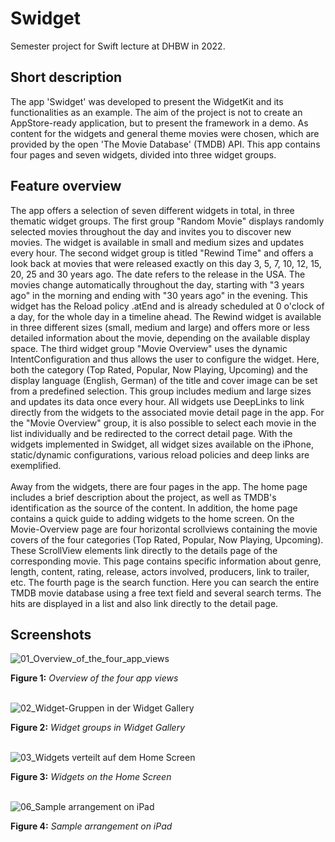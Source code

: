 # Swidget
Semester project for Swift lecture at DHBW in 2022.
<br/>
<h2>Short description</h2>
The app 'Swidget' was developed to present the WidgetKit and its functionalities as an example. The aim of the project is not to create an AppStore-ready application, but to present the framework in a demo. As content for the widgets and general theme movies were chosen, which are provided by the open 'The Movie Database' (TMDB) API. This app contains four pages and seven widgets, divided into three widget groups.

<h2>Feature overview</h2>
The app offers a selection of seven different widgets in total, in three thematic widget groups. The first group "Random Movie" displays randomly selected movies throughout the day and invites you to discover new movies. The widget is available in small and medium sizes and updates every hour. The second widget group is titled "Rewind Time" and offers a look back at movies that were released exactly on this day 3, 5, 7, 10, 12, 15, 20, 25 and 30 years ago. The date refers to the release in the USA. The movies change automatically throughout the day, starting with "3 years ago" in the morning and ending with "30 years ago" in the evening. This widget has the Reload policy .atEnd and is already scheduled at 0 o'clock of a day, for the whole day in a timeline ahead. The Rewind widget is available in three different sizes (small, medium and large) and offers more or less detailed information about the movie, depending on the available display space. The third widget group "Movie Overview" uses the dynamic IntentConfiguration and thus allows the user to configure the widget. Here, both the category (Top Rated, Popular, Now Playing, Upcoming) and the display language (English, German) of the title and cover image can be set from a predefined selection. This group includes medium and large sizes and updates its data once every hour. All widgets use DeepLinks to link directly from the widgets to the associated movie detail page in the app. For the "Movie Overview" group, it is also possible to select each movie in the list individually and be redirected to the correct detail page. With the widgets implemented in Swidget, all widget sizes available on the iPhone, static/dynamic configurations, various reload policies and deep links are exemplified.
<br/><br/>
Away from the widgets, there are four pages in the app. The home page includes a brief description about the project, as well as TMDB's identification as the source of the content. In addition, the home page contains a quick guide to adding widgets to the home screen. On the Movie-Overview page are four horizontal scrollviews containing the movie covers of the four categories (Top Rated, Popular, Now Playing, Upcoming). These ScrollView elements link directly to the details page of the corresponding movie. This page contains specific information about genre, length, content, rating, release, actors involved, producers, link to trailer, etc. The fourth page is the search function. Here you can search the entire TMDB movie database using a free text field and several search terms. The hits are displayed in a list and also link directly to the detail page.

<h2>Screenshots</h2>

![01_Overview_of_the_four_app_views](https://user-images.githubusercontent.com/88625959/175783758-01b9d7d3-d927-4121-b724-dedcdb741349.png)

<b>Figure 1:</b> <i>Overview of the four app views</i>
<br/><br/>

![02_Widget-Gruppen in der Widget Gallery](https://user-images.githubusercontent.com/88625959/175783568-ae1c9018-446a-48fc-8287-7a545e901d1b.png)

<b>Figure 2:</b> <i>Widget groups in Widget Gallery</i>
<br/><br/>

![03_Widgets verteilt auf dem Home Screen](https://user-images.githubusercontent.com/88625959/175783603-33c441f7-90bd-457c-8cf4-f3d413bc2766.png)

<b>Figure 3:</b> <i>Widgets on the Home Screen</i>
<br/><br/>

![06_Sample arrangement on iPad](https://user-images.githubusercontent.com/88625959/175783617-a86e4a54-38d3-406f-9394-1da21d7e549a.png)

<b>Figure 4:</b> <i>Sample arrangement on iPad</i>
